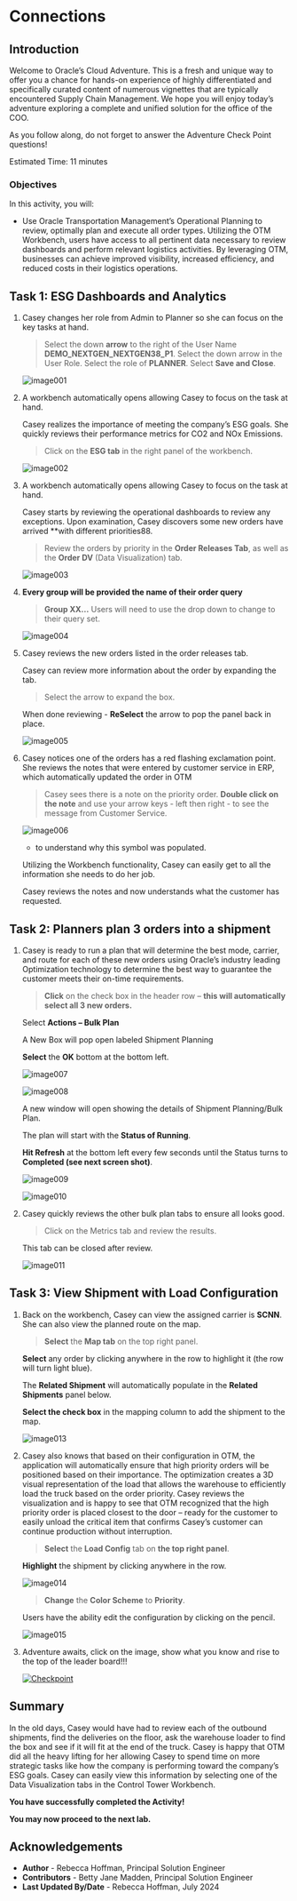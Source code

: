 # Connections

## Introduction

Welcome to Oracle’s Cloud Adventure.  This is a fresh and unique way to offer you a chance for hands-on experience of highly differentiated and specifically curated content of numerous vignettes that are typically encountered Supply Chain Management. We hope you will enjoy today’s adventure exploring a complete and unified solution for the office of the COO.

As you follow along, do not forget to answer the Adventure Check Point questions! 


Estimated Time: 11 minutes


### Objectives

In this activity, you will:
* Use Oracle Transportation Management’s Operational Planning to review, optimally plan and execute all order types. Utilizing the OTM Workbench, users have access to all pertinent data necessary to review dashboards and perform relevant logistics activities.  By leveraging OTM, businesses can achieve improved visibility, increased efficiency, and reduced costs in their logistics operations.


 



## Task 1: ESG Dashboards and Analytics 

1. Casey changes her role from Admin to Planner so she can focus on the key tasks at hand.

    > Select the down **arrow** to the right of the User Name **DEMO_NEXTGEN_NEXTGEN38_P1**. Select the down arrow in the User Role.  Select the role of **PLANNER**.  Select **Save and Close**.

    ![image001](images/image001.png)



2. A workbench automatically opens allowing Casey to focus on the task at hand.  

    Casey realizes the importance of meeting the company’s ESG goals.  She quickly reviews their performance metrics for CO2 and NOx Emissions.


    > Click on the **ESG tab** in the right panel of the workbench.

    ![image002](images/image002.png)



3. A workbench automatically opens allowing Casey to focus on the task at hand. 

    Casey starts by reviewing the operational dashboards to review any exceptions.  Upon examination, Casey discovers some new orders have arrived **with different priorities88.  


    > Review the orders by priority in the **Order Releases Tab**, as well as the **Order DV** (Data Visualization) tab.

    ![image003](images/image003.png)



4. **Every group will be provided the name of their order query**

    > **Group XX...** Users will need to use the drop down to change to their query set.

    ![image004](images/image004.png)



5. Casey reviews the new orders listed in the order releases tab.
    
    Casey can review more information about the order by expanding the tab.


    > Select the arrow to expand the box.  

    When done reviewing - **ReSelect** the arrow to pop the panel back in place.


    ![image005](images/image005.png)



6. Casey notices one of the orders has a red flashing exclamation point.  She reviews the notes that were entered by customer service in ERP, which automatically updated the order in OTM 

    > Casey sees there is a note on the priority order.  **Double click on the note** and use your arrow keys - left then right - to see the message from Customer Service.

    ![image006](images/image006.png)

    - to understand why this symbol was populated.
    
    Utilizing the Workbench functionality, Casey can easily get to all the information she needs to do her job.
   
    Casey reviews the notes and now understands what the customer has requested.


    
## Task 2: Planners plan 3 orders into a shipment

1. Casey is ready to run a plan that will determine the best mode, carrier, and route for each of these new orders using Oracle’s industry leading Optimization technology to determine the best way to guarantee the customer meets their on-time requirements. 

    > **Click** on the check box in the header row – **this will automatically select all 3 new orders.**

    Select **Actions – Bulk Plan**

    A New Box will pop open labeled Shipment Planning

    **Select** the **OK** bottom at the bottom left.

    ![image007](images/image007.png)

    ![image008](images/image008.png)

    A new window will open showing the details of Shipment Planning/Bulk Plan.  
    
    The plan will start with the **Status of Running**.
    
    **Hit Refresh** at the bottom left every few seconds until the Status turns to **Completed (see next screen shot)**.

    ![image009](images/image009.png)

    ![image010](images/image010.png)



2. Casey quickly reviews the other bulk plan tabs to ensure all looks good.

    > Click on the Metrics tab and review the results.
    
    This tab can be closed after review.

    ![image011](images/image011.png)



## Task 3: View Shipment with Load Configuration



1. Back on the workbench, Casey can view the assigned carrier is **SCNN**.  She can also view the planned route on the map.

    > **Select** the **Map tab** on the top right panel.

    **Select** any order by clicking anywhere in the row to highlight it (the row will turn light blue). 
    
    The **Related Shipment** will automatically populate in the **Related Shipments** panel below.

    **Select the check box** in the mapping column to add the shipment to the map.

    ![image013](images/image013.png)



2. Casey also knows that based on their configuration in OTM, the application will automatically ensure that high priority orders will be positioned based on their importance.  The optimization creates a 3D visual representation of the load that allows the warehouse to efficiently load the truck based on the order priority.   Casey reviews the visualization and is happy to see that OTM recognized that the high priority order is placed closest to the door – ready for the customer to easily unload the critical item that confirms Casey’s customer can continue production without interruption.

    > **Select** the **Load Config** tab on **the top right panel**.
        
    **Highlight** the shipment by clicking anywhere in the row.

    ![image014](images/image014.png)


    > **Change** the **Color Scheme** to **Priority**.
    
    Users have the ability edit the configuration by clicking on the pencil. 

    ![image015](images/image015.png)

3. Adventure awaits, click on the image, show what you know and rise to the top of the leader board!!!

    [![Checkpoint](images/cloud-adventure-checkpoint-image.png)](https://apex.oracle.com/pls/apex/f?p=159406:LOGIN_TEAM:::::CC:SCMCLOUDADVENTURE) 




## Summary

In the old days, Casey would have had to review each of the outbound shipments, find the deliveries on the floor, ask the warehouse loader to find the box and see if it will fit at the end of the truck.  Casey is happy that OTM did all the heavy lifting for her allowing Casey to spend time on more strategic tasks like how the company is performing toward the company’s ESG goals.  Casey can easily view this information by selecting one of the Data Visualization tabs in the Control Tower Workbench. 

**You have successfully completed the Activity!**





**You may now proceed to the next lab.**

## Acknowledgements
* **Author** - Rebecca Hoffman, Principal Solution Engineer
* **Contributors** -  Betty Jane Madden, Principal Solution Engineer
* **Last Updated By/Date** - Rebecca Hoffman, July 2024


